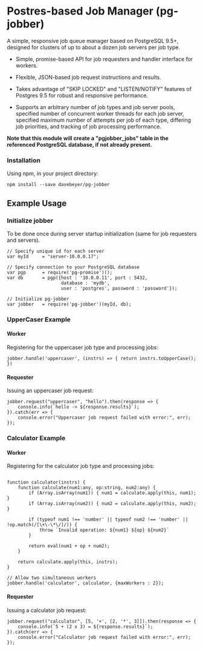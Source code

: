 # Postres-based Job Manager (pg-jobber)

A simple, responsive job queue manager based on PostgreSQL 9.5+,
designed for clusters of up to about a dozen job servers per job type.

* Simple, promise-based API for job requesters and handler interface
  for workers.

* Flexible, JSON-based job request instructions and results.

* Takes advantage of "SKIP LOCKED" and "LISTEN/NOTIFY" features of
  Postgres 9.5 for robust and responsive performance.

* Supports an arbitrary number of job types and job server pools,
  specified number of concurrent worker threads for each job server,
  specified maximum number of attempts per job of each type,
  differing job priorities, and tracking of job processing
  performance.

**Note that this module will create a "pgjobber_jobs" table in the referenced
PostgreSQL database, if not already present.**

### Installation

Using npm, in your project directory:

```
npm install --save davebeyer/pg-jobber
```

## Example Usage

### Initialize jobber

To be done once during server startup initialization 
(same for job requesters and servers).

```
// Specify unique id for each server
var myId     = "server-10.0.0.17";

// Specify connection to your PostgreSQL database
var pgp      = require('pg-promise')();
var db       = pgp({host : '10.0.0.11', port : 5432, 
                    database : 'mydb', 
                    user : 'postgres', password : 'password'});

// Initialize pg-jobber
var jobber   = require('pg-jobber')(myId, db);
```


### UpperCaser Example 

#### Worker

Registering for the uppercaser job type and processing jobs:

```
jobber.handle('uppercaser', (instrs) => { return instrs.toUpperCase(); })
```

#### Requester

Issuing an uppercaser job request:

```
jobber.request("uppercaser", "hello").then(response => {
    console.info(`hello -> ${response.results}`);
}).catch(err => {
    console.error("Uppercaser job request failed with error:", err);
});
```


### Calculator Example

#### Worker

Registering for the calculator job type and processing jobs:

```

function calculator(instrs) {
    function calculate(num1:any, op:string, num2:any) {
        if (Array.isArray(num1)) { num1 = calculate.apply(this, num1); }
        if (Array.isArray(num2)) { num2 = calculate.apply(this, num2); }

        if (typeof num1 !== 'number' || typeof num2 !== 'number' || !op.match(/[\+\-\*\/]/)) {
            throw `Invalid operation: ${num1} ${op} ${num2}`
        }

        return eval(num1 + op + num2);
    }

    return calculate.apply(this, instrs);
}

// Allow two simultaneous workers
jobber.handle('calculator', calculator, {maxWorkers : 2});
```

#### Requester

Issuing a calculator job request:

```
jobber.request("calculator", [5, '+', [2, '*', 3]]).then(response => {
    console.info(`5 + (2 x 3) = ${response.results}`);
}).catch(err => {
    console.error("Calculator job request failed with error:", err);
});
```
